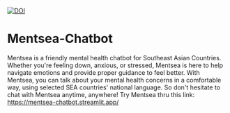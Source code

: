 [![DOI](https://zenodo.org/badge/645673227.svg)](https://zenodo.org/badge/latestdoi/645673227)
# Mentsea-Chatbot
Mentsea is a friendly mental health chatbot for Southeast Asian Countries. Whether you're feeling down, anxious, or stressed, Mentsea is here to help navigate emotions and provide proper guidance to feel better. With Mentsea, you can talk about your mental health concerns in a comfortable way, using selected SEA countries' national language. So don't hesitate to chat with Mentsea anytime, anywhere! Try Mentsea thru this link: https://mentsea-chatbot.streamlit.app/

